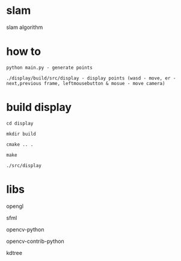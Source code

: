 # slam
slam algorithm


# how to
```
python main.py - generate points

./display/build/src/display - display points (wasd - move, er - next,previous frame, leftmousebutton & mosue - move camera)
```
# build display
```
cd display

mkdir build

cmake .. .

make

./src/display
```
# libs
opengl

sfml

opencv-python

opencv-contrib-python

kdtree
